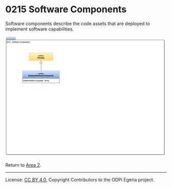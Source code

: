 <!-- SPDX-License-Identifier: CC-BY-4.0 -->
<!-- Copyright Contributors to the ODPi Egeria project. -->

# 0215 Software Components

Software components describe the code assets that are deployed to implement software capabilities.

![UML](0215-Software-Components.png#pagewidth)


Return to [Area 2](Area-2-models.md).

----
License: [CC BY 4.0](https://creativecommons.org/licenses/by/4.0/),
Copyright Contributors to the ODPi Egeria project.